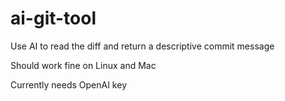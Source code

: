 # ai-git-tool

Use AI to read the diff and return a descriptive commit message

Should work fine on Linux and Mac

Currently needs OpenAI key
